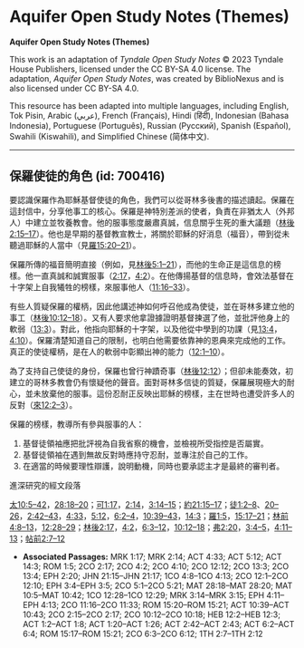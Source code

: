 # Aquifer Open Study Notes (Themes)

**Aquifer Open Study Notes (Themes)**

This work is an adaptation of *Tyndale Open Study Notes* © 2023 Tyndale House Publishers, licensed under the CC BY\-SA 4\.0 license. The adaptation, *Aquifer Open Study Notes*, was created by BiblioNexus and is also licensed under CC BY\-SA 4\.0\.

This resource has been adapted into multiple languages, including English, Tok Pisin, Arabic (عربي), French (Français), Hindi (हिंदी), Indonesian (Bahasa Indonesia), Portuguese (Português), Russian (Русский), Spanish (Español), Swahili (Kiswahili), and Simplified Chinese (简体中文).



--------------------------------

## 保羅使徒的角色 (id: 700416)

要認識保羅作為耶穌基督使徒的角色，我們可以從哥林多後書的描述讀起。保羅在這封信中，分享他事工的核心。保羅是神特別差派的使者，負責在非猶太人（外邦人）中建立並牧養教會。他的服事態度嚴肅真誠，信息關乎生死的重大議題（[林後2:15–17](https://ref.ly/2Cor2:15-2Cor2:17)）。他也是早期的基督教宣教士，將關於耶穌的好消息（福音），帶到從未聽過耶穌的人當中（見[羅15:20–21](https://ref.ly/Rom15:20-Rom15:21)）。

保羅所傳的福音簡明直接（例如，見[林後5:1–21](https://ref.ly/2Cor5:1-2Cor5:21)），而他的生命正是這信息的榜樣。他一直真誠和誠實服事（[2:17](https://ref.ly/2Cor2:17)，[4:2](https://ref.ly/2Cor4:2)）。在他傳揚基督的信息時，會效法基督在十字架上自我犧牲的榜樣，來服事他人（[11:16–33](https://ref.ly/2Cor11:16-2Cor11:33)）。

有些人質疑保羅的權柄，因此他講述神如何呼召他成為使徒，並在哥林多建立他的事工（[林後10:12–18](https://ref.ly/2Cor10:12-2Cor10:18)）。又有人要求他拿證據證明基督揀選了他，並批評他身上的軟弱（[13:3](https://ref.ly/2Cor13:3)）。對此，他指向耶穌的十字架，以及他從中學到的功課（見[13:4](https://ref.ly/2Cor13:4)，[4:10](https://ref.ly/2Cor4:10)）。保羅清楚知道自己的限制，也明白他需要依靠神的恩典來完成他的工作。真正的使徒權柄，是在人的軟弱中彰顯出神的能力（[12:1–10](https://ref.ly/2Cor12:1-2Cor12:10)）。

為了支持自己使徒的身份，保羅也曾行神蹟奇事（[林後12:12](https://ref.ly/2Cor12:12)）；但卻未能奏效，初建立的哥林多教會仍有懷疑他的聲音。面對哥林多信徒的質疑，保羅展現極大的耐心，並未放棄他的服事。這份忍耐正反映出耶穌的榜樣，主在世時也遭受許多人的反對（[來12:2–3](https://ref.ly/Heb12:2-Heb12:3)）。

保羅的榜樣，教導所有參與服事的人：

1. 基督徒領袖應把批評視為自我省察的機會，並檢視所受指控是否屬實。
2. 基督徒領袖在遇到無故反對時應持守忍耐，並專注於自己的工作。
3. 在適當的時候要理性辯護，說明動機，同時也要承認主才是最終的審判者。

進深研究的經文段落

[太10:5–42](https://ref.ly/Matt10:5-Matt10:42)，[28:18–20](https://ref.ly/Matt28:18-Matt28:20)；[可1:17](https://ref.ly/Mark1:17)，[2:14](https://ref.ly/Mark2:14)，[3:14–15](https://ref.ly/Mark3:14-Mark3:15)；[約21:15–17](https://ref.ly/John21:15-John21:17)；[徒1:2–8](https://ref.ly/Acts1:2-Acts1:8)、[20–26](https://ref.ly/Acts1:20-Acts1:26)，[2:42–43](https://ref.ly/Acts2:42-Acts2:43)，[4:33](https://ref.ly/Acts4:33)，[5:12](https://ref.ly/Acts5:12)，[6:2–4](https://ref.ly/Acts6:2-Acts6:4)，[10:39–43](https://ref.ly/Acts10:39-Acts10:43)，[14:3](https://ref.ly/Acts14:3)；[羅1:5](https://ref.ly/Rom1:5)，[15:17–21](https://ref.ly/Rom15:17-Rom15:21)；[林前4:8–13](https://ref.ly/1Cor4:8-1Cor4:13)，[12:28–29](https://ref.ly/1Cor12:28-1Cor12:29)；[林後2:17](https://ref.ly/2Cor2:17)，[4:2](https://ref.ly/2Cor4:2)，[6:3–12](https://ref.ly/2Cor6:3-2Cor6:12)，[10:12–18](https://ref.ly/2Cor10:12-2Cor10:18)；[弗2:20](https://ref.ly/Eph2:20)，[3:4–5](https://ref.ly/Eph3:4-Eph3:5)，[4:11–13](https://ref.ly/Eph4:11-Eph4:13)；[帖前2:7–12](https://ref.ly/1Thess2:7-1Thess2:12)

* **Associated Passages:** MRK 1:17; MRK 2:14; ACT 4:33; ACT 5:12; ACT 14:3; ROM 1:5; 2CO 2:17; 2CO 4:2; 2CO 4:10; 2CO 12:12; 2CO 13:3; 2CO 13:4; EPH 2:20; JHN 21:15–JHN 21:17; 1CO 4:8–1CO 4:13; 2CO 12:1–2CO 12:10; EPH 3:4–EPH 3:5; 2CO 5:1–2CO 5:21; MAT 28:18–MAT 28:20; MAT 10:5–MAT 10:42; 1CO 12:28–1CO 12:29; MRK 3:14–MRK 3:15; EPH 4:11–EPH 4:13; 2CO 11:16–2CO 11:33; ROM 15:20–ROM 15:21; ACT 10:39–ACT 10:43; 2CO 2:15–2CO 2:17; 2CO 10:12–2CO 10:18; HEB 12:2–HEB 12:3; ACT 1:2–ACT 1:8; ACT 1:20–ACT 1:26; ACT 2:42–ACT 2:43; ACT 6:2–ACT 6:4; ROM 15:17–ROM 15:21; 2CO 6:3–2CO 6:12; 1TH 2:7–1TH 2:12

